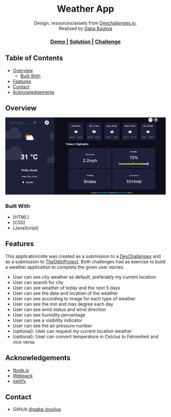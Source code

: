 <!-- Please update value in the {}  -->

<h1 align="center">Weather App</h1>

<div align="center">
   Design, resources/assets from  <a href="http://devchallenges.io" target="_blank">Devchallenges.io</a>.
</div>
<div align="center">
Realized by <a href="https://github.com/gaba-bouliva" target="_blank">Gaba Bouliva</a>
</div>

<div align="center">
  <h3>
    <a href="https://gaba-bouliva-weather-app.netlify.app">
      Demo
    </a>
    <span> | </span>
    <a href="https://gaba-bouliva-weather-app.netlify.app">
      Solution
    </a>
    <span> | </span>
    <a href="https://devchallenges.io/challenges/mM1UIenRhK808W8qmLWv">
      Challenge
    </a>
  </h3>
</div>

<!-- TABLE OF CONTENTS -->

## Table of Contents

- [Overview](#overview)
  - [Built With](#built-with)
- [Features](#features)
- [Contact](#contact)
- [Acknowledgements](#acknowledgements)

<!-- OVERVIEW -->

## Overview

![screenshot](/public/images/weather_app.PNG)

<!-- Introduce your projects by taking a screenshot or a gif. Try to tell visitors a story about your project by answering:

- Where can I see your demo?
- What was your experience?
- What have you learned/improved?
- Your wisdom? :) -->

### Built With

<!-- This section should list any major frameworks that you built your project using. Here are a few examples.-->

- [HTML]
- [CSS]
- [JavaScript]

## Features

This application/site was created as a submission to a [DevChallenges](https://devchallenges.io/challenges/mM1UIenRhK808W8qmLWv) and as a submission to [TheOdinProject](https://www.theodinproject.com/lessons/node-path-javascript-weather-app). Both challenges had as exercise to build a weather application to complete the given user stories

- User can see city weather as default, preferably my current location
- User can search for city
- User can see weather of today and the next 5 days
- User can see the date and location of the weather
- User can see according to image for each type of weather
- User can see the min and max degree each day
- User can see wind status and wind direction
- User can see humidity percentage
- User can see a visibility indicator
- User can see the air pressure number
- (optional): User can request my current location weather
- (optional): User can convert temperature in Celcius to Fahrenheit and vice versa

## Acknowledgements

<!-- This section should list any articles or add-ons/plugins that helps you to complete the project. This is optional but it will help you in the future. For example: -->

- [Node.js](https://nodejs.org/)
- [Webpack](https://webpack.js.org/)
- [netlify](https://www.netlify.com/)

## Contact

- GitHub [@gaba-bouliva](https://{github.com/gaba-bouliva})
